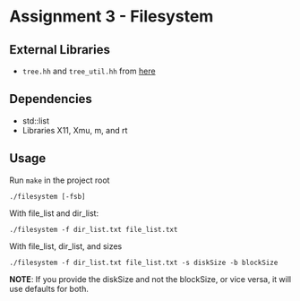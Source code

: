 Assignment 3 - Filesystem
=========================

External Libraries
------------------
* `tree.hh` and `tree_util.hh` from [here](http://tree.phi-sci.com/download.html)

Dependencies
------------
* std::list
* Libraries X11, Xmu, m, and rt

Usage
-----
Run `make` in the project root

`./filesystem [-fsb]`

With file_list and dir_list:

`./filesystem -f dir_list.txt file_list.txt`

With file_list, dir_list, and sizes

`./filesystem -f dir_list.txt file_list.txt -s diskSize -b blockSize`

**NOTE**: If you provide the diskSize and not the blockSize, or vice versa, it will use defaults for both.
